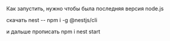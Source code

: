 Как запустить, нужно чтобы была последняя версия node.js

скачать nest --  npm i -g @nestjs/cli

и дальше прописать 
  npm i 
  nest start
